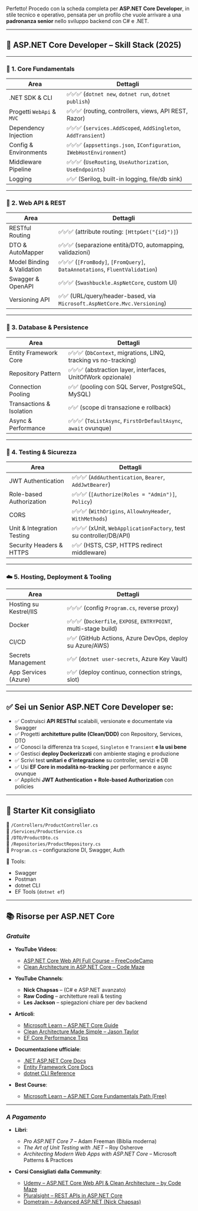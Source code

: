 Perfetto! Procedo con la scheda completa per **ASP.NET Core Developer**, in stile tecnico e operativo, pensata per un profilo che vuole arrivare a una **padronanza senior** nello sviluppo backend con C# e .NET.

---

## 🧩 ASP.NET Core Developer – Skill Stack (2025)

---

### 🧱 1. **Core Fundamentals**

| Area                      | Dettagli                                                             |
| ------------------------- | -------------------------------------------------------------------- |
| .NET SDK & CLI            | ✅✅✅ (`dotnet new`, `dotnet run`, `dotnet publish`)                |
| Progetti `WebApi` & `MVC` | ✅✅✅ (routing, controllers, views, API REST, Razor)                |
| Dependency Injection      | ✅✅✅ (`services.AddScoped`, `AddSingleton`, `AddTransient`)        |
| Config & Environments     | ✅✅✅ (`appsettings.json`, `IConfiguration`, `IWebHostEnvironment`) |
| Middleware Pipeline       | ✅✅✅ (`UseRouting`, `UseAuthorization`, `UseEndpoints`)            |
| Logging                   | ✅✅ (Serilog, built-in logging, file/db sink)                       |

---

### 🔌 2. **Web API & REST**

| Area                       | Dettagli                                                                    |
| -------------------------- | --------------------------------------------------------------------------- |
| RESTful Routing            | ✅✅✅ (attribute routing: `[HttpGet("{id}")]`)                             |
| DTO & AutoMapper           | ✅✅✅ (separazione entità/DTO, automapping, validazioni)                   |
| Model Binding & Validation | ✅✅✅ (`[FromBody]`, `[FromQuery]`, `DataAnnotations`, `FluentValidation`) |
| Swagger & OpenAPI          | ✅✅✅ (`Swashbuckle.AspNetCore`, custom UI)                                |
| Versioning API             | ✅✅ (URL/query/header-based, via `Microsoft.AspNetCore.Mvc.Versioning`)    |

---

### 🧠 3. **Database & Persistence**

| Area                     | Dettagli                                                        |
| ------------------------ | --------------------------------------------------------------- |
| Entity Framework Core    | ✅✅✅ (`DbContext`, migrations, LINQ, tracking vs no-tracking) |
| Repository Pattern       | ✅✅✅ (abstraction layer, interfaces, UnitOfWork opzionale)    |
| Connection Pooling       | ✅✅ (pooling con SQL Server, PostgreSQL, MySQL)                |
| Transactions & Isolation | ✅✅ (scope di transazione e rollback)                          |
| Async & Performance      | ✅✅✅ (`ToListAsync`, `FirstOrDefaultAsync`, `await` ovunque)  |

---

### 🧪 4. **Testing & Sicurezza**

| Area                       | Dettagli                                                           |
| -------------------------- | ------------------------------------------------------------------ |
| JWT Authentication         | ✅✅✅ (`AddAuthentication`, `Bearer`, `AddJwtBearer`)             |
| Role-based Authorization   | ✅✅✅ (`[Authorize(Roles = "Admin")]`, `Policy`)                  |
| CORS                       | ✅✅✅ (`WithOrigins`, `AllowAnyHeader`, `WithMethods`)            |
| Unit & Integration Testing | ✅✅✅ (xUnit, `WebApplicationFactory`, test su controller/DB/API) |
| Security Headers & HTTPS   | ✅✅ (HSTS, CSP, HTTPS redirect middleware)                        |

---

### ☁️ 5. **Hosting, Deployment & Tooling**

| Area                   | Dettagli                                                         |
| ---------------------- | ---------------------------------------------------------------- |
| Hosting su Kestrel/IIS | ✅✅✅ (config `Program.cs`, reverse proxy)                      |
| Docker                 | ✅✅✅ (`Dockerfile`, `EXPOSE`, `ENTRYPOINT`, multi-stage build) |
| CI/CD                  | ✅✅ (GitHub Actions, Azure DevOps, deploy su Azure/AWS)         |
| Secrets Management     | ✅✅ (`dotnet user-secrets`, Azure Key Vault)                    |
| App Services (Azure)   | ✅✅ (deploy continuo, connection strings, slot)                 |

---

## ✅ Sei un **Senior ASP.NET Core Developer** se:

- ✅ Costruisci **API RESTful** scalabili, versionate e documentate via Swagger
- ✅ Progetti **architetture pulite (Clean/DDD)** con Repository, Services, DTO
- ✅ Conosci la differenza tra `Scoped`, `Singleton` e `Transient` **e la usi bene**
- ✅ Gestisci **deploy Dockerizzati** con ambiente staging e produzione
- ✅ Scrivi test **unitari e d'integrazione** su controller, servizi e DB
- ✅ Usi **EF Core in modalità no-tracking** per performance e async ovunque
- ✅ Applichi **JWT Authentication + Role-based Authorization** con policies

---

## 🚀 Starter Kit consigliato

📁 `/Controllers/ProductController.cs`  
📁 `/Services/ProductService.cs`  
📁 `/DTO/ProductDto.cs`  
📁 `/Repositories/ProductRepository.cs`  
📄 `Program.cs` – configurazione DI, Swagger, Auth

🔧 Tools:

- Swagger
- Postman
- dotnet CLI
- EF Tools (`dotnet ef`)

---

## 📚 Risorse per ASP.NET Core

### _Gratuite_

- **YouTube Videos**:

  - [ASP.NET Core Web API Full Course – FreeCodeCamp](https://www.youtube.com/watch?v=fmvcAzHpsk8)
  - [Clean Architecture in ASP.NET Core – Code Maze](https://www.youtube.com/watch?v=_lwCVE_XgqI)

- **YouTube Channels**:

  - **Nick Chapsas** – (C# e ASP.NET avanzato)
  - **Raw Coding** – architetture reali & testing
  - **Les Jackson** – spiegazioni chiare per dev backend

- **Articoli**:

  - [Microsoft Learn – ASP.NET Core Guide](https://learn.microsoft.com/en-us/aspnet/core/)
  - [Clean Architecture Made Simple – Jason Taylor](https://github.com/jasontaylordev/CleanArchitecture)
  - [EF Core Performance Tips](https://learn.microsoft.com/en-us/ef/core/performance/)

- **Documentazione ufficiale**:

  - [.NET ASP.NET Core Docs](https://learn.microsoft.com/en-us/aspnet/core/)
  - [Entity Framework Core Docs](https://learn.microsoft.com/en-us/ef/core/)
  - [dotnet CLI Reference](https://learn.microsoft.com/en-us/dotnet/core/tools/)

- **Best Course**:
  - [Microsoft Learn – ASP.NET Core Fundamentals Path (Free)](https://learn.microsoft.com/en-us/training/paths/build-web-api-aspnet-core/)

---

### _A Pagamento_

- **Libri**:

  - _Pro ASP.NET Core 7_ – Adam Freeman (Biblia moderna)
  - _The Art of Unit Testing with .NET_ – Roy Osherove
  - _Architecting Modern Web Apps with ASP.NET Core_ – Microsoft Patterns & Practices

- **Corsi Consigliati dalla Community**:
  - [Udemy – ASP.NET Core Web API & Clean Architecture – by Code Maze](https://www.udemy.com/course/aspnet-core-clean-architecture/)
  - [Pluralsight – REST APIs in ASP.NET Core](https://www.pluralsight.com/)
  - [Dometrain – Advanced ASP.NET (Nick Chapsas)](https://dometrain.com/)
